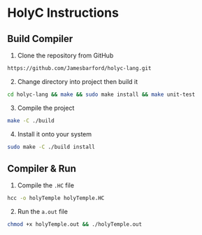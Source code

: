 # HolyC Instructions

## Build Compiler

1. Clone the repository from GitHub

```sh
https://github.com/Jamesbarford/holyc-lang.git
```

2. Change directory into project then build it


```sh
cd holyc-lang && make && sudo make install && make unit-test
```

3. Compile the project

```sh
make -C ./build
```

4. Install it onto your system

```sh
sudo make -C ./build install
```

## Compiler & Run

1. Compile the `.HC` file

```sh
hcc -o holyTemple holyTemple.HC
```

2. Run the `a.out` file

```sh
chmod +x holyTemple.out && ./holyTemple.out 
```